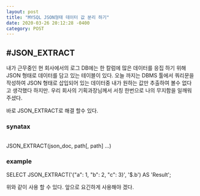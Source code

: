 ```yaml
---
layout: post
title: "MYSQL JSON형태 데이터 값 분리 하기"
date: 2020-03-26 20:12:28 -0400
category: POST
---
```



<h2>#JSON_EXTRACT</h2>
내가 근무중인 현 회사에서의 로그 DB에는 한 칼럼에 많은 데이터를 응집 하기 위해 JSON 형태로 데이터를 담고 있는 테이블이 있다. 오늘 까지는 DBMS 툴에서 쿼리문을 작성하여 JSON 형태로 삽입되어 있는 데이터중 내가 원하는 값만 추출하여 볼수 없다고 생각했다 하지만. 우리 회사의 기획과장님께서 서칭 한번으로 나의 무지함을 일깨워 주셨다. 

바로 JSON_EXTRACT로 해결 할수 있다. 

<h3>synatax</h3><br>
JSON_EXTRACT(json_doc, path[, path] ...)

<h3>example</h3>
SELECT JSON_EXTRACT('{"a": 1, "b": 2, "c": 3}', '$.b') AS 'Result';


위와 같이 사용 할 수 있다. 앞으로 요긴하게 사용해야 겠다. 